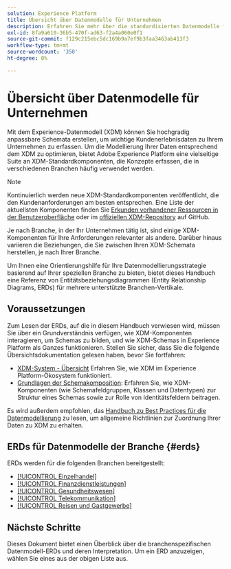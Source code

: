 ```yaml
---
solution: Experience Platform
title: Übersicht über Datenmodelle für Unternehmen
description: Erfahren Sie mehr über die standardisierten Datenmodelle für verschiedene vertikale Branchen, die mithilfe standardmäßiger Experience-Datenmodell (XDM)-Komponenten erstellt werden können.
exl-id: 8fa9a610-36b5-470f-ad63-f2a4a060e0f1
source-git-commit: f129c215ebc5dc169b9a7ef9b3faa3463ab413f3
workflow-type: tm+mt
source-wordcount: '350'
ht-degree: 0%

---
```


# Übersicht über Datenmodelle für Unternehmen

Mit dem Experience-Datenmodell (XDM) können Sie hochgradig anpassbare Schemata erstellen, um wichtige Kundenerlebnisdaten zu Ihrem Unternehmen zu erfassen. Um die Modellierung Ihrer Daten entsprechend dem XDM zu optimieren, bietet Adobe Experience Platform eine vielseitige Suite an XDM-Standardkomponenten, die Konzepte erfassen, die in verschiedenen Branchen häufig verwendet werden.

>[!NOTE]
>
>Kontinuierlich werden neue XDM-Standardkomponenten veröffentlicht, die den Kundenanforderungen am besten entsprechen. Eine Liste der aktuellsten Komponenten finden Sie [Erkunden vorhandener Ressourcen in der Benutzeroberfläche](../../ui/explore.md) oder im [offiziellen XDM-Repository](https://github.com/adobe/xdm/tree/master/components) auf GitHub.

Je nach Branche, in der Ihr Unternehmen tätig ist, sind einige XDM-Komponenten für Ihre Anforderungen relevanter als andere. Darüber hinaus variieren die Beziehungen, die Sie zwischen Ihren XDM-Schemata herstellen, je nach Ihrer Branche.

Um Ihnen eine Orientierungshilfe für Ihre Datenmodellierungsstrategie basierend auf Ihrer speziellen Branche zu bieten, bietet dieses Handbuch eine Referenz von Entitätsbeziehungsdiagrammen (Entity Relationship Diagrams, ERDs) für mehrere unterstützte Branchen-Vertikale.

## Voraussetzungen

Zum Lesen der ERDs, auf die in diesem Handbuch verwiesen wird, müssen Sie über ein Grundverständnis verfügen, wie XDM-Komponenten interagieren, um Schemas zu bilden, und wie XDM-Schemas in Experience Platform als Ganzes funktionieren. Stellen Sie sicher, dass Sie die folgende Übersichtsdokumentation gelesen haben, bevor Sie fortfahren:

* [XDM-System - Übersicht](../../home.md) Erfahren Sie, wie XDM im Experience Platform-Ökosystem funktioniert.
* [Grundlagen der Schemakomposition](../../schema/composition.md): Erfahren Sie, wie XDM-Komponenten (wie Schemafeldgruppen, Klassen und Datentypen) zur Struktur eines Schemas sowie zur Rolle von Identitätsfeldern beitragen.

Es wird außerdem empfohlen, das [Handbuch zu Best Practices für die Datenmodellierung](../../schema/best-practices.md) zu lesen, um allgemeine Richtlinien zur Zuordnung Ihrer Daten zu XDM zu erhalten.

## ERDs für Datenmodelle der Branche {#erds}

ERDs werden für die folgenden Branchen bereitgestellt:

* [[!UICONTROL Einzelhandel]](./retail.md)
* [[!UICONTROL Finanzdienstleistungen]](./financial.md)
* [[!UICONTROL Gesundheitswesen]](./healthcare.md)
* [[!UICONTROL Telekommunikation]](./telecom.md)
* [[!UICONTROL Reisen und Gastgewerbe]](./travel-hospitality.md)

## Nächste Schritte

Dieses Dokument bietet einen Überblick über die branchenspezifischen Datenmodell-ERDs und deren Interpretation. Um ein ERD anzuzeigen, wählen Sie eines aus der obigen Liste aus.
